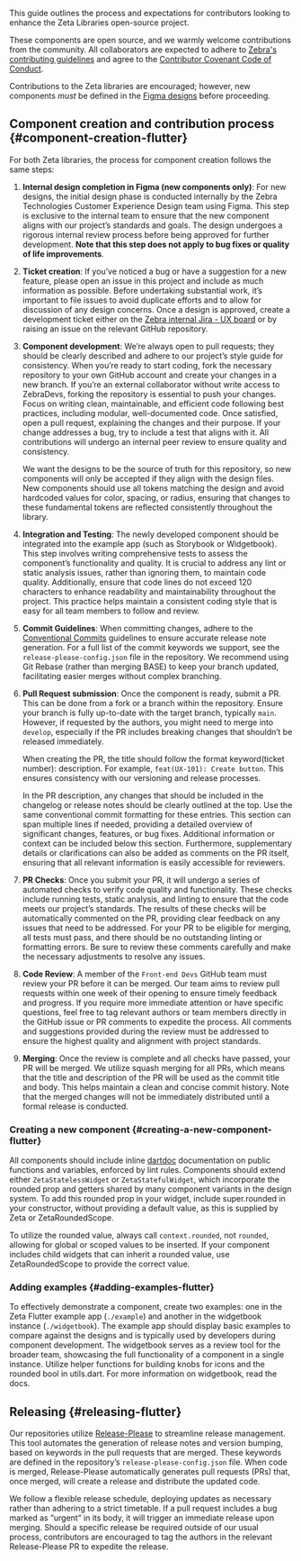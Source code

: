 This guide outlines the process and expectations for contributors looking to enhance the Zeta Libraries open-source project.

These components are open source, and we warmly welcome contributions from the community. All collaborators are expected to adhere to [Zebra's contributing guidelines](https://github.com/ZebraDevs/About/blob/master/CONTRIBUTING.md) and agree to the [Contributor Covenant Code of Conduct](https://github.com/ZebraDevs/About/blob/master/Code_of_Conduct.md).

Contributions to the Zeta libraries are encouraged; however, new components _must_ be defined in the [Figma designs](https://www.figma.com/design/JesXQFLaPJLc1BdBM4sisI/%F0%9F%A6%93-ZDS---Components) before proceeding.

## Component creation and contribution process {#component-creation-flutter}

For both Zeta libraries, the process for component creation follows the same steps:

1. **Internal design completion in Figma (new components only)**: For new designs, the initial design phase is conducted internally by the Zebra Technologies Customer Experience Design team using Figma. This step is exclusive to the internal team to ensure that the new component aligns with our project’s standards and goals. The design undergoes a rigorous internal review process before being approved for further development.
   **Note that this step does not apply to bug fixes or quality of life improvements**.

2. **Ticket creation**: If you’ve noticed a bug or have a suggestion for a new feature, please open an issue in this project and include as much information as possible. Before undertaking substantial work, it’s important to file issues to avoid duplicate efforts and to allow for discussion of any design concerns. Once a design is approved, create a development ticket either on the [Zebra internal Jira - UX board](https://jira.zebra.com/browse/UX) or by raising an issue on the relevant GitHub repository.

3. **Component development**: We’re always open to pull requests; they should be clearly described and adhere to our project’s style guide for consistency. When you’re ready to start coding, fork the necessary repository to your own GitHub account and create your changes in a new branch. If you’re an external collaborator without write access to ZebraDevs, forking the repository is essential to push your changes. Focus on writing clean, maintainable, and efficient code following best practices, including modular, well-documented code. Once satisfied, open a pull request, explaining the changes and their purpose. If your change addresses a bug, try to include a test that aligns with it. All contributions will undergo an internal peer review to ensure quality and consistency.

   We want the designs to be the source of truth for this repository, so new components will only be accepted if they align with the design files. New components should use all tokens matching the design and avoid hardcoded values for color, spacing, or radius, ensuring that changes to these fundamental tokens are reflected consistently throughout the library.

4. **Integration and Testing**: The newly developed component should be integrated into the example app (such as Storybook or Widgetbook). This step involves writing comprehensive tests to assess the component’s functionality and quality. It is crucial to address any lint or static analysis issues, rather than ignoring them, to maintain code quality. Additionally, ensure that code lines do not exceed 120 characters to enhance readability and maintainability throughout the project. This practice helps maintain a consistent coding style that is easy for all team members to follow and review.

5. **Commit Guidelines**: When committing changes, adhere to the [Conventional Commits](https://www.conventionalcommits.org/en/v1.0.0/#specification) guidelines to ensure accurate release note generation. For a full list of the commit keywords we support, see the `release-please-config.json` file in the repository. We recommend using Git Rebase (rather than merging BASE) to keep your branch updated, facilitating easier merges without complex branching.

6. **Pull Request submission**: Once the component is ready, submit a PR. This can be done from a fork or a branch within the repository. Ensure your branch is fully up-to-date with the target branch, typically `main`. However, if requested by the authors, you might need to merge into `develop`, especially if the PR includes breaking changes that shouldn’t be released immediately.

   When creating the PR, the title should follow the format keyword(ticket number): description. For example, `feat(UX-101): Create button`. This ensures consistency with our versioning and release processes.

   In the PR description, any changes that should be included in the changelog or release notes should be clearly outlined at the top. Use the same conventional commit formatting for these entries. This section can span multiple lines if needed, providing a detailed overview of significant changes, features, or bug fixes. Additional information or context can be included below this section. Furthermore, supplementary details or clarifications can also be added as comments on the PR itself, ensuring that all relevant information is easily accessible for reviewers.

7. **PR Checks**: Once you submit your PR, it will undergo a series of automated checks to verify code quality and functionality. These checks include running tests, static analysis, and linting to ensure that the code meets our project’s standards. The results of these checks will be automatically commented on the PR, providing clear feedback on any issues that need to be addressed. For your PR to be eligible for merging, all tests must pass, and there should be no outstanding linting or formatting errors. Be sure to review these comments carefully and make the necessary adjustments to resolve any issues.

8. **Code Review**: A member of the `Front-end Devs` GitHub team must review your PR before it can be merged. Our team aims to review pull requests within one week of their opening to ensure timely feedback and progress. If you require more immediate attention or have specific questions, feel free to tag relevant authors or team members directly in the GitHub issue or PR comments to expedite the process. All comments and suggestions provided during the review must be addressed to ensure the highest quality and alignment with project standards.

9. **Merging**: Once the review is complete and all checks have passed, your PR will be merged. We utilize squash merging for all PRs, which means that the title and description of the PR will be used as the commit title and body. This helps maintain a clean and concise commit history. Note that the merged changes will not be immediately distributed until a formal release is conducted.

### Creating a new component {#creating-a-new-component-flutter}

All components should include inline [dartdoc](https://dart.dev/tools/dart-doc) documentation on public functions and variables, enforced by lint rules. Components should extend either `ZetaStatelessWidget` or `ZetaStatefulWidget`, which incorporate the rounded prop and getters shared by many component variants in the design system. To add this rounded prop in your widget, include super.rounded in your constructor, without providing a default value, as this is supplied by Zeta or ZetaRoundedScope.

To utilize the rounded value, always call `context.rounded`, not `rounded`, allowing for global or scoped values to be inserted. If your component includes child widgets that can inherit a rounded value, use ZetaRoundedScope to provide the correct value.

### Adding examples {#adding-examples-flutter}

To effectively demonstrate a component, create two examples: one in the Zeta Flutter example app (`./example`) and another in the widgetbook instance (`./widgetbook`). The example app should display basic examples to compare against the designs and is typically used by developers during component development. The widgetbook serves as a review tool for the broader team, showcasing the full functionality of a component in a single instance. Utilize helper functions for building knobs for icons and the rounded bool in utils.dart. For more information on widgetbook, read the docs.

## Releasing {#releasing-flutter}

Our repositories utilize [Release-Please](https://github.com/googleapis/release-please) to streamline release management. This tool automates the generation of release notes and version bumping, based on keywords in the pull requests that are merged. These keywords are defined in the repository’s `release-please-config.json` file. When code is merged, Release-Please automatically generates pull requests (PRs) that, once merged, will create a release and distribute the updated code.

We follow a flexible release schedule, deploying updates as necessary rather than adhering to a strict timetable. If a pull request includes a bug marked as “urgent” in its body, it will trigger an immediate release upon merging. Should a specific release be required outside of our usual process, contributors are encouraged to tag the authors in the relevant Release-Please PR to expedite the release.
